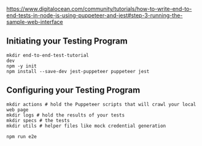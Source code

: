 https://www.digitalocean.com/community/tutorials/how-to-write-end-to-end-tests-in-node-js-using-puppeteer-and-jest#step-3-running-the-sample-web-interface

## Initiating your Testing Program
```
mkdir end-to-end-test-tutorial
dev
npm -y init
npm install --save-dev jest-puppeteer puppeteer jest
```

## Configuring your Testing Program
```
mkdir actions # hold the Puppeteer scripts that will crawl your local web page
mkdir logs # hold the results of your tests
mkdir specs # the tests
mkdir utils # helper files like mock credential generation

npm run e2e
```

